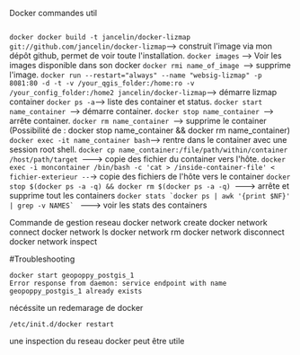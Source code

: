 Docker commandes util

~~~docker pull jancelin/docker-lizmap --&gt; construit l&#39;image venant de dockerhub.

~~~

```docker docker build -t jancelin/docker-lizmap git://github.com/jancelin/docker-lizmap```--> construit l'image via mon dépôt github, permet de voir toute l'installation.
```docker images``` --> Voir les images disponible dans son docker
```docker rmi name_of_image ```--> supprime l'image.
```docker run --restart="always" --name "websig-lizmap" -p 8081:80 -d -t -v /your_qgis_folder:/home:ro -v /your_config_folder:/home2 jancelin/docker-lizmap```--> démarre lizmap container
```docker ps -a```--> liste des container et status.
```docker start name_container ```--> démarre container.
```docker stop name_container ```--> arrête container.
```docker rm name_container ```--> supprime le container (Possibilité de : docker stop name_container && docker rm name_container)
```docker exec -it name_container bash```--> rentre dans le container avec une session root shell.
```docker cp name_container:/file/path/within/container /host/path/target ```---> copie des fichier du container vers l'hôte.
```docker exec -i moncontainer /bin/bash -c 'cat > /inside-container-file' < fichier-exterieur --```-> copie des fichiers de l'hôte vers le container
```docker stop $(docker ps -a -q) && docker rm $(docker ps -a -q) ```---> arrête et supprime tout les containers
```docker stats `docker ps | awk '{print $NF}' | grep -v NAMES` ``` ---> voir les stats des containers


Commande de gestion reseau
docker network create
docker network connect
docker network ls
docker network rm
docker network disconnect
docker network inspect

#Troubleshooting

~~~
docker start geopoppy_postgis_1 
Error response from daemon: service endpoint with name geopoppy_postgis_1 already exists
~~~

nécéssite un redemarage de docker 

~~~
/etc/init.d/docker restart
~~~
une inspection du reseau docker peut être utile